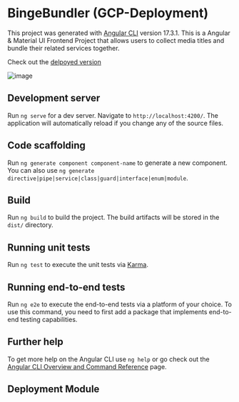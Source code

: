 # BingeBundler (GCP-Deployment)

This project was generated with [Angular CLI](https://github.com/angular/angular-cli) version 17.3.1.
This is a Angular & Material UI Frontend Project that allows users to collect media titles and bundle their related services together. 

Check out the [delpoyed version](https://deploy-preview-48--calm-alfajores-8b0b04.netlify.app/)

![image](https://github.com/AngularMaterial/AngularMaterial/assets/146030630/e1c1bc66-f753-4a65-8900-5ef1ee5473e0)


## Development server

Run `ng serve` for a dev server. Navigate to `http://localhost:4200/`. The application will automatically reload if you change any of the source files.

## Code scaffolding

Run `ng generate component component-name` to generate a new component. You can also use `ng generate directive|pipe|service|class|guard|interface|enum|module`.

## Build

Run `ng build` to build the project. The build artifacts will be stored in the `dist/` directory.

## Running unit tests

Run `ng test` to execute the unit tests via [Karma](https://karma-runner.github.io).

## Running end-to-end tests

Run `ng e2e` to execute the end-to-end tests via a platform of your choice. To use this command, you need to first add a package that implements end-to-end testing capabilities.

## Further help

To get more help on the Angular CLI use `ng help` or go check out the [Angular CLI Overview and Command Reference](https://angular.io/cli) page.

## Deployment Module